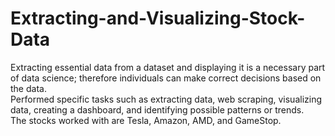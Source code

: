 # Extracting-and-Visualizing-Stock-Data
Extracting essential data from a dataset and displaying it is a necessary part of data science; therefore individuals can make correct decisions based on the data. \
Performed specific tasks such as extracting data, web scraping, visualizing data, creating a dashboard, and identifying possible patterns or trends. \
The stocks worked with are Tesla, Amazon, AMD, and GameStop.
